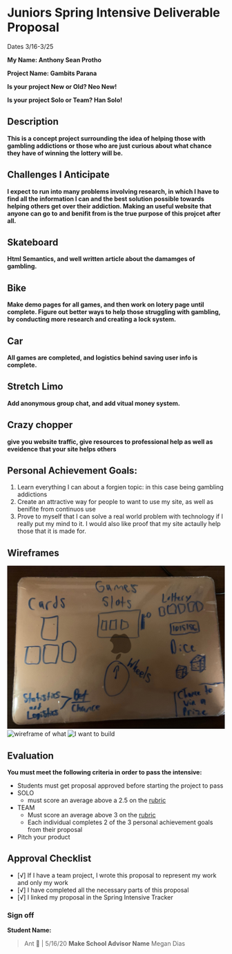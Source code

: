 # Juniors Spring Intensive Deliverable Proposal

Dates 3/16-3/25

**My Name: Anthony Sean Protho** 


**Project Name: Gambits Parana** 


**Is your project New or Old? Neo New!**


**Is your project Solo or Team? Han Solo!**


## Description

**This is a concept project surrounding the idea of helping those with gambling addictions or those who are just curious about what chance they have of winning the lottery will be.**

## Challenges I Anticipate

**I expect to run into many problems involving research, in which I have to find all the information I can and the best solution possible towards helping others get over their addiction. Making an useful website that anyone can go to and benifit from is the true purpose of this projcet after all.**

## Skateboard
**Html Semantics, and well written article about the damamges of gambling.**

## Bike
**Make demo pages for all games, and then work on lotery page until complete. Figure out better ways to help those struggling with gambling, by conducting more research and creating a lock system.** 

## Car
**All games are completed, and logistics behind saving user info is complete.** 

## Stretch Limo
**Add anonymous group chat, and add vitual money system.**

## Crazy chopper
**give you website traffic, give resources to professional help as well as eveidence that your site helps others**


## Personal Achievement Goals:

1. Learn everything I can about a forgien topic: in this case being gambling addictions
2. Create an attractive way for people to want to use my site, as well as benifite from continuos use
3. Prove to myself that I can solve a real world problem with technology if I really put my mind to it. I would also like proof that my site actaully help those that it is made for.


## Wireframes

![Very basic](/wire.jpeg)
![wireframe of what](/frame.jpeg)
![I want to build](/solutions.jpeg)


## Evaluation

**You must meet the following criteria in order to pass the intensive:**

- Students must get proposal approved before starting the project to pass
- SOLO 
    - must score an average above a 2.5 on the [rubric]
- TEAM 
    - Must score an average above 3 on the [rubric]
    - Each individual completes 2 of the 3 personal achievement goals from their proposal
- Pitch your product

[rubric]:https://docs.google.com/document/d/1IOQDmohLBEBT-hyr-2vgw1mbZUNsq3fHxVfH0oRmVt0/edit


## Approval Checklist
- [√] If I have a team project, I wrote this proposal to represent my work and only my work
- [√] I have completed all the necessary parts of this proposal
- [√] I linked my proposal in the Spring Intensive Tracker

### Sign off

**Student Name:**                
> Ant 🐜 | 5/16/20
**Make School Advisor Name**
> Megan Dias